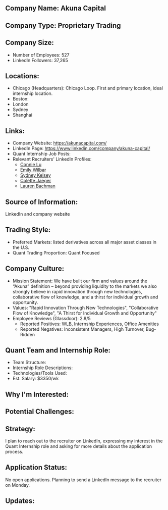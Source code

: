 ## Company Name: Akuna Capital

## Company Type: Proprietary Trading

## Company Size:
- Number of Employees: 527
- LinkedIn Followers: 37,265

## Locations: 
- Chicago (Headquarters): Chicago Loop. First and primary location, ideal internship location.
- Boston: 
- London
- Sydney
- Shanghai

## Links:
- Company Website: https://akunacapital.com/
- LinkedIn Page: https://www.linkedin.com/company/akuna-capital/
- Quant Internship Job Posts: 
- Relevant Recruiters' LinkedIn Profiles: 
  - [Connie Lu](https://www.linkedin.com/in/connie-lu-05866b79/)
  - [Emily Wilbar](https://www.linkedin.com/in/emily-wilbar/)
  - [Sydney Kelsey](https://www.linkedin.com/in/sydney-kelsey-heim-42084942/)
  - [Colette Jaeger](https://www.linkedin.com/in/colette-jaeger-b5201672/)
  - [Lauren Bachman](https://www.linkedin.com/in/lbachman/)

## Source of Information:
LinkedIn and company website

## Trading Style:
- Preferred Markets: listed derivatives across all major asset classes in the U.S.
- Quant Trading Proportion: Quant Focused

## Company Culture:
- Mission Statement: We have built our firm and values around the “Akuna” definition – beyond providing liquidity to the markets we also strongly believe in rapid innovation through new technologies, collaborative flow of knowledge, and a thirst for individual growth and opportunity.
- Values: "Rapid Innovation Through New Technologies", "Collaborative Flow of Knowledge", "A Thirst for Individual Growth and Opportunity"
- Employee Reviews (Glassdoor): 2.8/5
  - Reported Positives: WLB, Internship Experiences, Office Amenities
  - Reported Negatives: Inconsistent Managers, High Turnover, Bug-Ridden

## Quant Team and Internship Role:
- Team Structure: 
- Internship Role Descriptions: 
- Technologies/Tools Used: 
- Est. Salary: $3350/wk

## Why I'm Interested:

## Potential Challenges: 

## Strategy:
I plan to reach out to the recruiter on LinkedIn, expressing my interest in the Quant Internship role and asking for more details about the application process.

## Application Status:
No open applications. Planning to send a LinkedIn message to the recruiter on Monday.

## Updates:
